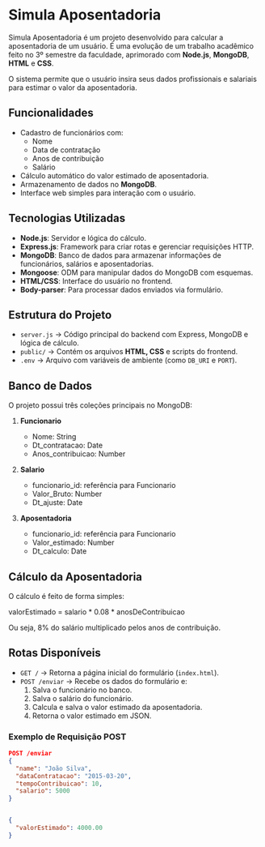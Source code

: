# Simula Aposentadoria

Simula Aposentadoria é um projeto desenvolvido para calcular a aposentadoria de um usuário. É uma evolução de um trabalho acadêmico feito no 3º semestre da faculdade, aprimorado com **Node.js**, **MongoDB**, **HTML** e **CSS**.

O sistema permite que o usuário insira seus dados profissionais e salariais para estimar o valor da aposentadoria.

## Funcionalidades

- Cadastro de funcionários com:
  - Nome
  - Data de contratação
  - Anos de contribuição
  - Salário
- Cálculo automático do valor estimado de aposentadoria.
- Armazenamento de dados no **MongoDB**.
- Interface web simples para interação com o usuário.

## Tecnologias Utilizadas

- **Node.js**: Servidor e lógica do cálculo.  
- **Express.js**: Framework para criar rotas e gerenciar requisições HTTP.  
- **MongoDB**: Banco de dados para armazenar informações de funcionários, salários e aposentadorias.  
- **Mongoose**: ODM para manipular dados do MongoDB com esquemas.  
- **HTML/CSS**: Interface do usuário no frontend.  
- **Body-parser**: Para processar dados enviados via formulário.

## Estrutura do Projeto

- `server.js` → Código principal do backend com Express, MongoDB e lógica de cálculo.  
- `public/` → Contém os arquivos **HTML, CSS** e scripts do frontend.  
- `.env` → Arquivo com variáveis de ambiente (como `DB_URI` e `PORT`).

## Banco de Dados

O projeto possui três coleções principais no MongoDB:

1. **Funcionario**  
   - Nome: String  
   - Dt_contratacao: Date  
   - Anos_contribuicao: Number  

2. **Salario**  
   - funcionario_id: referência para Funcionario  
   - Valor_Bruto: Number  
   - Dt_ajuste: Date  

3. **Aposentadoria**  
   - funcionario_id: referência para Funcionario  
   - Valor_estimado: Number  
   - Dt_calculo: Date  

## Cálculo da Aposentadoria

O cálculo é feito de forma simples:

valorEstimado = salario * 0.08 * anosDeContribuicao



Ou seja, 8% do salário multiplicado pelos anos de contribuição.

## Rotas Disponíveis

- `GET /` → Retorna a página inicial do formulário (`index.html`).  
- `POST /enviar` → Recebe os dados do formulário e:
  1. Salva o funcionário no banco.
  2. Salva o salário do funcionário.
  3. Calcula e salva o valor estimado da aposentadoria.
  4. Retorna o valor estimado em JSON.

### Exemplo de Requisição POST

```json
POST /enviar
{
  "name": "João Silva",
  "dataContratacao": "2015-03-20",
  "tempoContribuicao": 10,
  "salario": 5000
}


{
  "valorEstimado": 4000.00
}
